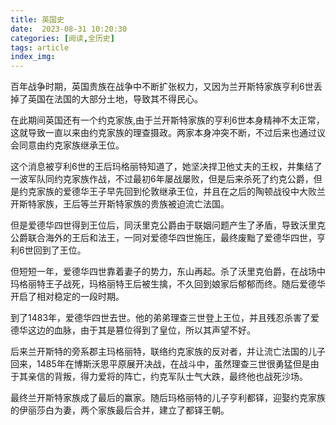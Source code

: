 ```yaml
---
title: 英国史
date:  2023-08-31 10:20:30
categories: [阅读,全历史]
tags: article
index_img: 
---
```

百年战争时期，英国贵族在战争中不断扩张权力，又因为兰开斯特家族亨利6世丢掉了英国在法国的大部分土地，导致其不得民心。

在此期间英国还有一个约克家族,由于兰开斯特家族的亨利6世本身精神不太正常，这就导致一直以来由约克家族的理查摄政。两家本身冲突不断，不过后来也通过议会同意由约克家族继承王位。

这个消息被亨利6世的王后玛格丽特知道了，她坚决捍卫他丈夫的王权，并集结了一波军队同约克家族作战，不过最初6年屡战屡败，但是后来杀死了约克公爵，但是约克家族的爱德华王子早先回到伦敦继承王位，并且在之后的陶顿战役中大败兰开斯特家族，王后等兰开斯特家族的贵族被迫流亡法国。

但是爱德华四世得到王位后，同沃里克公爵由于联姻问题产生了矛盾，导致沃里克公爵联合海外的王后和法王，一同对爱德华四世施压，最终废黜了爱德华四世，亨利6世回到了王位。

但短短一年，爱德华四世靠着妻子的势力，东山再起。杀了沃里克伯爵，在战场中玛格丽特王子战死，玛格丽特王后被生擒，不久回到娘家后郁郁而终。随后爱德华开启了相对稳定的一段时期。

到了1483年，爱德华四世去世。他的弟弟理查三世登上王位，并且残忍杀害了爱德华这边的血脉，由于其是篡位得到了皇位，所以其声望不好。

后来兰开斯特的旁系郡主玛格丽特，联络约克家族的反对者，并让流亡法国的儿子回来，1485年在博斯沃思平原展开决战，在战斗中，虽然理查三世很勇猛但是由于其亲信的背叛，得力爱将的阵亡，约克军队士气大跌，最终他也战死沙场。

最终兰开斯特家族成了最后的赢家。随后玛格丽特的儿子亨利都铎，迎娶约克家族的伊丽莎白为妻，两个家族最后合并，建立了都铎王朝。